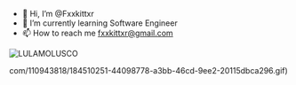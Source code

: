 - 👋 Hi, I’m @Fxxkittxr
- 🌱 I’m currently learning Software Engineer
- 📫 How to reach me fxxkittxr@gmail.com



![LULAMOLUSCO](https://user-images.githubusercontent.com/110943818/186724016-1e1ee04d-0fd2-498e-a717-dd45aea0e91b.gif)

com/110943818/184510251-44098778-a3bb-46cd-9ee2-20115dbca296.gif)


<!---
Fxxkittxr/Fxxkittxr is a ✨ special ✨ repository because its `README.md` (this file) appears on your GitHub profile.
You can click the Preview link to take a look at your changes.
--->
